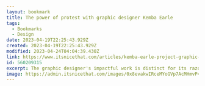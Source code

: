 ```yaml
---
layout: bookmark
title: The power of protest with graphic designer Kemba Earle
tags:
  - Bookmarks
  - Design
date: 2023-04-19T22:25:43.929Z
created: 2023-04-19T22:25:43.929Z
modified: 2023-04-24T04:04:39.430Z
link: https://www.itsnicethat.com/articles/kemba-earle-project-graphic-design-politics-180423
id: 560209315
excerpt: The graphic designer's impactful work is distinct for its razor-sharp focus on dismantling constructions of power.
image: https://admin.itsnicethat.com/images/0x8evakwIRceMYoGVp7AcMHmvP4=/239495/width-1440/Kemba_Earle_Where_are_the_black_designers.jpg
---
```

